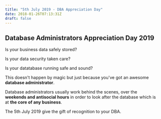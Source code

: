 ```yaml
---
title: "5th July 2019 - DBA Appreciation Day"
date: 2018-01-26T07:13:31Z
draft: false
---
```


## Database Administrators Appreciation Day 2019

Is your business data safely stored?

Is your data security taken care?

Is your datatabase running safe and sound?

This doesn't happen by magic but just because you've got an awesome **database administrator**.

Database administrators usually work behind the scenes, over the **weekends and antisocial hours** in order to look after the database which is at **the core of any business**.

The 5th July 2019 give the gift of recognition to your DBA.
